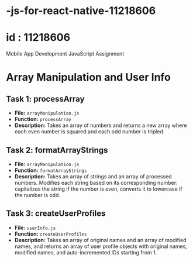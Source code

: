 # -js-for-react-native-11218606
# id : 11218606
 
Mobile App Development JavaScript Assignment 

# Array Manipulation and User Info


## Task 1: processArray

- **File:** `arrayManipulation.js`
- **Function:** `processArray`
- **Description:** Takes an array of numbers and returns a new array where each even number is squared and each odd number is tripled.

## Task 2: formatArrayStrings

- **File:** `arrayManipulation.js`
- **Function:** `formatArrayStrings`
- **Description:** Takes an array of strings and an array of processed numbers. Modifies each string based on its corresponding number: capitalizes the string if the number is even, converts it to lowercase if the number is odd.

## Task 3: createUserProfiles

- **File:** `userInfo.js`
- **Function:** `createUserProfiles`
- **Description:** Takes an array of original names and an array of modified names, and returns an array of user profile objects with original names, modified names, and auto-incremented IDs starting from 1.

